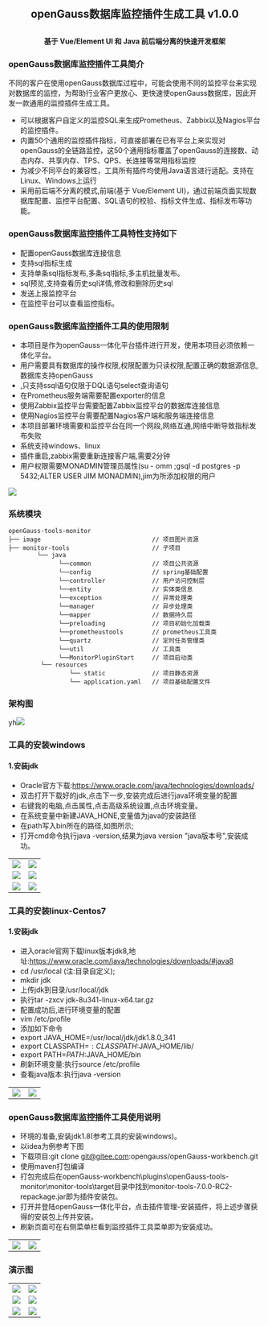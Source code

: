 <h2 align="center" style="margin: 30px 0 30px; font-weight: bold;">openGauss数据库监控插件生成工具 v1.0.0</h2>
<h4 align="center">基于 Vue/Element UI 和 Java 前后端分离的快速开发框架</h4>

### openGauss数据库监控插件工具简介

不同的客户在使用openGauss数据库过程中，可能会使用不同的监控平台来实现对数据库的监控，为帮助行业客户更放心、更快速使openGauss数据库，因此开发一款通用的监控插件生成工具。

* 可以根据客户自定义的监控SQL来生成Prometheus、Zabbix以及Nagios平台的监控插件。
* 内置50个通用的监控插件指标，可直接部署在已有平台上来实现对openGauss的全链路监控，这50个通用指标覆盖了openGauss的连接数、动态内存、共享内存、TPS、QPS、长连接等常用指标监控
* 为减少不同平台的兼容性，工具所有插件均使用Java语言进行适配。支持在Linux、Windows上运行
* 采用前后端不分离的模式,前端(基于 Vue/Element UI)，通过前端页面实现数据库配置、监控平台配置、SQL语句的校验、指标文件生成、指标发布等功能。

### openGauss数据库监控插件工具特性支持如下

* 配置openGauss数据库连接信息
* 支持sql指标生成
* 支持单条sql指标发布,多条sql指标,多主机批量发布。
* sql预览,支持查看历史sql详情,修改和删除历史sql
* 发送上报监控平台
* 在监控平台可以查看监控指标。

### openGauss数据库监控插件工具的使用限制
* 本项目是作为openGauss一体化平台插件进行开发，使用本项目必须依赖一体化平台。
* 用户需要具有数据库的操作权限,权限配置为只读权限,配置正确的数据源信息,数据库支持openGauss
* ,只支持ssql语句仅限于DQL语句select查询语句
* 在Prometheus服务端需要配置exporter的信息
* 使用Zabbix监控平台需要配置Zabbix监控平台的数据库连接信息
* 使用Nagios监控平台需要配置Nagios客户端和服务端连接信息
* 本项目部署环境需要和监控平台在同一个网段,网络互通,网络中断导致指标发布失败
* 系统支持windows、linux
* 插件重启,zabbix需要重新连接客户端,需要2分钟
* 用户权限需要MONADMIN管理员属性(su - omm ;gsql -d postgres -p 5432;ALTER USER JIM MONADMIN),jim为所添加权限的用户

<img src="./image/xianzhi.png"/>

### 系统模块

~~~
openGauss-tools-monitor
├── image                               // 项目图片资源    
├── monitor-tools                       // 子项目         
        └── java
              └──common                 // 项目公共资源
              └──config                 // spring基础配置
              └──controller             // 用户访问控制层
              └──entity                 // 实体类信息
              └──exception              // 异常处理类
              └──manager                // 异步处理类
              └──mapper                 // 数据持久层
              └──preloading             // 项目初始化加载类
              └──prometheustools        // prometheus工具类
              └──quartz                 // 定时任务管理类
              └──util                   // 工具类
              └──MonitorPluginStart     // 项目启动类
         └── resources
                 └── static             // 项目静态资源
                 └── application.yaml   // 项目基础配置文件               
~~~

### 架构图

 yh<img src="./image/jiagou.png"/>

### 工具的安装windows

#### 1.安装jdk

* Oracle官方下载:https://www.oracle.com/java/technologies/downloads/
* 双击打开下载好的jdk,点击下一步,安装完成后进行java环境变量的配置
* 右键我的电脑,点击属性,点击高级系统设置,点击环境变量。
* 在系统变量中新建JAVA_HONE,变量值为java的安装路径
* 在path写入bin所在的路径,如图所示;
* 打开cmd命令执行java -version,结果为java version "java版本号",安装成功。

<table>
    <tr>
        <td><img src="./image/java01.jpg"/></td>
        <td><img src="./image/java02.jpg"/></td>
    </tr>
    <tr>
        <td><img src="./image/java03.jpg"/></td>
        <td><img src="./image/java04.jpg"/></td>
    </tr>
    <tr>
        <td><img src="./image/java05.jpg"/></td>
        <td><img src="./image/java06.jpg"/></td>
    </tr>
</table>

### 工具的安装linux-Centos7

#### 1.安装jdk

* 进入oracle官网下载linux版本jdk8,地址:https://www.oracle.com/java/technologies/downloads/#java8
* cd /usr/local (注:目录自定义);
* mkdir jdk
* 上传jdk到目录/usr/local/jdk
* 执行tar -zxcv jdk-8u341-linux-x64.tar.gz
* 配置成功后,进行环境变量的配置
* vim /etc/profile
* 添加如下命令
* export JAVA_HOME=/usr/local/jdk/jdk1.8.0_341
* export CLASSPATH=$:CLASSPATH:$JAVA_HOME/lib/
* export PATH=$PATH:$JAVA_HOME/bin
* 刷新环境变量:执行source /etc/profile
* 查看java版本:执行java -version

<table>
    <tr>
        <td><img src="./image/linuxjdk1.png"/></td>
        <td><img src="./image/linuxjdk2.png"/></td>
    </tr>
</table>

### openGauss数据库监控插件工具使用说明
* 环境的准备,安装jdk1.8(参考工具的安装windows)。
* 以idea为例参考下图
* 下载项目:git clone git@gitee.com:opengauss/openGauss-workbench.git
* 使用maven打包编译
* 打包完成后在openGauss-workbench\plugins\openGauss-tools-monitor\monitor-tools\target目录中找到monitor-tools-7.0.0-RC2-repackage.jar即为插件安装包。
* 打开并登陆openGauss一体化平台，点击插件管理-安装插件，将上述步骤获得的安装包上传并安装。
* 刷新页面可在右侧菜单栏看到监控插件工具菜单即为安装成功。

<table>
    <tr>
        <td><img src="./image/idea01.jpg"/></td>
        <td><img src="./image/idea02.jpg"/></td>
    </tr>
</table>

### 演示图

<table>
    <tr>
        <td><img src="./image/yanshi01.png"/></td>
        <td><img src="./image/yanshi02.jpg"/></td>
    </tr>
    <tr>
        <td><img src="./image/yanshi03.jpg"/></td>
        <td><img src="./image/yanshi04.png"/></td>
    </tr>
    <tr>
        <td><img src="./image/yanshi05.png"/></td>
        <td><img src="./image/yanshi06.jpg"/></td>
    </tr>
</table>

